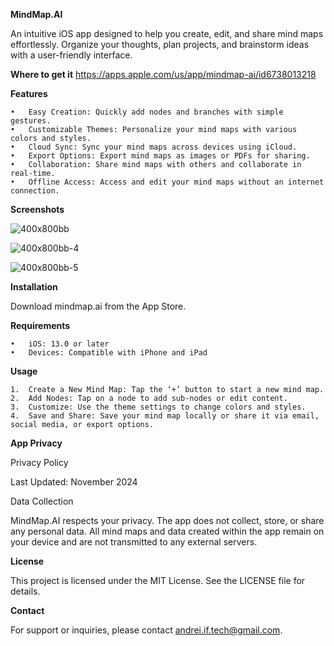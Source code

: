**MindMap.AI**

An intuitive iOS app designed to help you create, edit, and share mind maps effortlessly. Organize your thoughts, plan projects, and brainstorm ideas with a user-friendly interface.

**Where to get it**
https://apps.apple.com/us/app/mindmap-ai/id6738013218

**Features**

	•	Easy Creation: Quickly add nodes and branches with simple gestures.
	•	Customizable Themes: Personalize your mind maps with various colors and styles.
	•	Cloud Sync: Sync your mind maps across devices using iCloud.
	•	Export Options: Export mind maps as images or PDFs for sharing.
	•	Collaboration: Share mind maps with others and collaborate in real-time.
	•	Offline Access: Access and edit your mind maps without an internet connection.

**Screenshots**

![400x800bb](https://github.com/user-attachments/assets/2f876f58-1436-450c-86a4-38b4fa6f3918)

![400x800bb-4](https://github.com/user-attachments/assets/a48c8790-cc3a-4a0a-bfb1-9e696b457063)

![400x800bb-5](https://github.com/user-attachments/assets/652b3a41-306a-45a4-8329-4a5510d2530a)

**Installation**

Download mindmap.ai from the App Store.

**Requirements**

	•	iOS: 13.0 or later
	•	Devices: Compatible with iPhone and iPad

**Usage**

	1.	Create a New Mind Map: Tap the ‘+’ button to start a new mind map.
	2.	Add Nodes: Tap on a node to add sub-nodes or edit content.
	3.	Customize: Use the theme settings to change colors and styles.
	4.	Save and Share: Save your mind map locally or share it via email, social media, or export options.

**App Privacy**

Privacy Policy

Last Updated: November 2024

Data Collection

MindMap.AI respects your privacy. The app does not collect, store, or share any personal data. All mind maps and data created within the app remain on your device and are not transmitted to any external servers.

**License**

This project is licensed under the MIT License. See the LICENSE file for details.

**Contact**

For support or inquiries, please contact andrei.if.tech@gmail.com.
